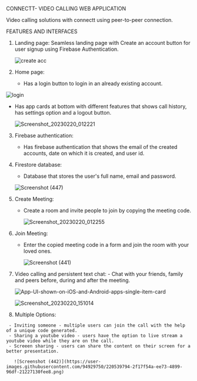 CONNECTT- VIDEO CALLING WEB APPLICATION

Video calling solutions with connectt using peer-to-peer connection.

FEATURES AND INTERFACES
1. Landing page:
   Seamless landing page with Create an account button for user signup using Firebase Authentication.
   
   ![create acc](https://user-images.githubusercontent.com/94929750/220527507-6e39ead5-3287-483a-ae22-e4bcbe54ed48.png)

2. Home page:
   - Has a login button to login in an already existing account.
   
  ![login](https://user-images.githubusercontent.com/94929750/220527623-9fa2c301-eb3e-4e19-882a-7a237f3ecfdd.png)
  
  - Has app cards at bottom with different features that shows call history, has settings option and a logout button.
    
    ![Screenshot_20230220_012221](https://user-images.githubusercontent.com/94929750/220528336-70036b22-035b-485d-bff6-5c2f93e30b9d.png)
    
 3. Firebase authentication:
    - Has firebase authentication that shows the email of the created accounts, date on which it is created, and user id.
    
     
 4. Firestore database:
    - Database that stores the user's full name, email and password.
     
     ![Screenshot (447)](https://user-images.githubusercontent.com/94929750/220536082-dd46b2b0-302b-483a-a011-209cc4c05362.png)
 
 5. Create Meeting:
    - Create a room and invite people to join by copying the meeting code.
     
       ![Screenshot_20230220_012255](https://user-images.githubusercontent.com/94929750/220536381-ae6770a1-5c4c-4830-b23d-a16f4e74b4d7.png)
       
  6. Join Meeting:
     - Enter the copied meeting code in a form and join the room with your loved ones.
       
       ![Screenshot (441)](https://user-images.githubusercontent.com/94929750/220536794-789c7931-cbaf-4750-b8c2-3738dcd95195.png)
   
  7. Video calling and persistent text chat:
    - Chat with your friends, family and peers before, during and after the meeting.
     
     ![App-UI-shown-on-iOS-and-Android-apps-single-item-card](https://user-images.githubusercontent.com/94929750/220537541-a9913eb3-9e60-4e01-b983-4dd6a2343c73.jpg)
     
     ![Screenshot_20230220_151014](https://user-images.githubusercontent.com/94929750/220537892-0be8138e-7830-4bf7-a81a-5590e96b7d94.png) 
     
   8. Multiple Options:
   
     - Inviting someone - multiple users can join the call with the help of a unique code generated.
     - Sharing a youtube video - users have the option to live stream a youtube video while they are on the call.
     - Screeen sharing - users can share the content on their screen for a better presentation.
     
       ![Screenshot (442)](https://user-images.githubusercontent.com/94929750/220539794-2f17f54a-ee73-4899-96df-21227130fee8.png)

     
    

    
 



